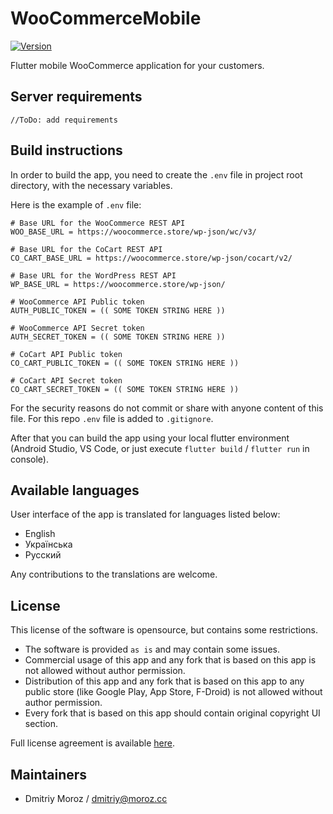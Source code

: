 # WooCommerceMobile

[![Version](https://img.shields.io/badge/Version-0.0.1-green)](https://github.com/ShiftHackZ/WooCommerceMobile/releases)

Flutter mobile WooCommerce application for your customers.

## Server requirements

`//ToDo: add requirements`

## Build instructions

In order to build the app, you need to create the `.env` file in project root directory, with the necessary variables.

Here is the example of `.env` file: 

```.env
# Base URL for the WooCommerce REST API 
WOO_BASE_URL = https://woocommerce.store/wp-json/wc/v3/

# Base URL for the CoCart REST API
CO_CART_BASE_URL = https://woocommerce.store/wp-json/cocart/v2/

# Base URL for the WordPress REST API 
WP_BASE_URL = https://woocommerce.store/wp-json/

# WooCommerce API Public token
AUTH_PUBLIC_TOKEN = (( SOME TOKEN STRING HERE ))

# WooCommerce API Secret token
AUTH_SECRET_TOKEN = (( SOME TOKEN STRING HERE ))

# CoCart API Public token
CO_CART_PUBLIC_TOKEN = (( SOME TOKEN STRING HERE ))

# CoCart API Secret token
CO_CART_SECRET_TOKEN = (( SOME TOKEN STRING HERE ))

```

For the security reasons do not commit or share with anyone content of this file. For this repo `.env` file is added to `.gitignore`. 

After that you can build the app using your local flutter environment (Android Studio, VS Code, or just execute `flutter build` / `flutter run` in console). 

## Available languages

User interface of the app is translated for languages listed below:

- English
- Українська
- Русский

Any contributions to the translations are welcome.

## License 

This license of the software is opensource, but contains some restrictions. 

- The software is provided `as is` and may contain some issues.
- Commercial usage of this app and any fork that is based on this app is not allowed without author permission.
- Distribution of this app and any fork that is based on this app to any public store (like Google Play, App Store, F-Droid) is not allowed without author permission.
- Every fork that is based on this app should contain original copyright UI section.

Full license agreement is available [here](https://1.cc).

## Maintainers

- Dmitriy Moroz / dmitriy@moroz.cc
